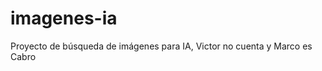 imagenes-ia
===========

Proyecto de búsqueda de imágenes para IA, Victor no cuenta y Marco es Cabro
